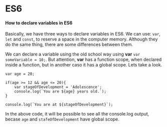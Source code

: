 # **ES6**

#### How to declare variables in ES6

Basically, we have three ways to declare variables in ES6. We can use: `var`, `let` and `const`, to reserve a space in the computer memory. Although they do the same thing, there are some differences between them.

We can declare a variable using the old school way  using **var** `var someVariable = 10;`. But attention, **var** has a function scope, when declared inside a function, but in another caso it has a global scope. Lets take a look.

    var age = 20;

    if(age >= 12 && age <= 20){
        var stageOfDevelopment = 'Adolescence'; 
        console.log(`You are ${age} years old.`);
    }

    console.log(`You are at ${stageOfDevelopment}`);

In the above code, it will be possible to see all the console.log output, becase `age` and `stafeOfDevelopment` have global scope.

